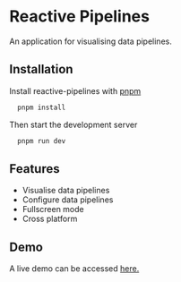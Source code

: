 # Reactive Pipelines

An application for visualising data pipelines.

## Installation

Install reactive-pipelines with [pnpm](https://pnpm.io/installation)

```bash
  pnpm install
```

Then start the development server

```bash
  pnpm run dev
```

## Features

- Visualise data pipelines
- Configure data pipelines
- Fullscreen mode
- Cross platform

## Demo

A live demo can be accessed [here.](https://reactive-pipelines-eight.vercel.app/)
